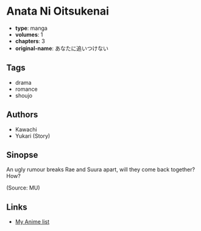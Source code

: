 # Anata Ni Oitsukenai

-   **type**: manga
-   **volumes**: 1
-   **chapters**: 3
-   **original-name**: あなたに追いつけない

## Tags

-   drama
-   romance
-   shoujo

## Authors

-   Kawachi
-   Yukari (Story)

## Sinopse

An ugly rumour breaks Rae and Suura apart, will they come back together? How?

(Source: MU)

## Links

-   [My Anime list](https://myanimelist.net/manga/8017/Anata_Ni_Oitsukenai)

